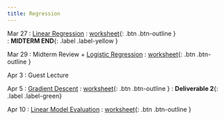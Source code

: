 ```yaml
---
title: Regression
---
```


Mar 27 
: [Linear Regression](https://github.com/gallettilance/CS506-Spring2023/raw/master/slides/16_Linear_Regression.pdf) 
  : [worksheet](https://raw.githubusercontent.com/gallettilance/CS506-Spring2023/master/worksheets/worksheet_14.ipynb){: .btn .btn-outline }  
    : **MIDTERM END**{: .label .label-yellow } 

Mar 29 
: Midterm Review + [Logistic Regression](https://github.com/gallettilance/CS506-Spring2023/raw/master/slides/17_Logistic_Regression.pdf) 
  : [worksheet](https://raw.githubusercontent.com/gallettilance/CS506-Spring2023/master/worksheets/worksheet_15.ipynb){: .btn .btn-outline } 

Apr 3 
: Guest Lecture 

Apr 5 
: [Gradient Descent](https://github.com/gallettilance/CS506-Spring2023/raw/master/slides/18_Gradient_Descent.pdf) 
  : [worksheet](https://raw.githubusercontent.com/gallettilance/CS506-Spring2023/master/worksheets/worksheet_16.ipynb){: .btn .btn-outline } 
    : **Deliverable 2**{: .label .label-green}

Apr 10
: [Linear Model Evaluation](https://github.com/gallettilance/CS506-Spring2023/raw/master/slides/19_Linear_Model_Evaluation.pdf) 
  : [worksheet](https://raw.githubusercontent.com/gallettilance/CS506-Spring2023/master/worksheets/worksheet_17.ipynb){: .btn .btn-outline } 

